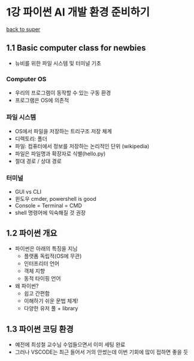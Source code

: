 # 1강 파이썬 AI 개발 환경 준비하기

[back to super](https://github.com/jinmang2/BoostCamp_AI_Tech_2/tree/main/u-stage/python_basic)

## 1.1 Basic computer class for newbies
- 뉴비를 위한 파일 시스템 및 터미널 기초

### Computer OS
- 우리의 프로그램이 동작할 수 있는 구동 환경
- 프로그램은 OS에 의존적

### 파일 시스템
- OS에서 파일을 저장하는 트리구조 저장 체계
- 디렉토리: 폴더
- 파일: 컴퓨터에서 정보를 저장하는 논리적인 단위 (wikipedia)
- 파일은 파일명과 확장자로 식별(hello.py)
- 절대 경로 / 상대 경로

### 터미널
- GUI vs CLI
- 윈도우 cmder, powershell is good
- Console = Terminal = CMD
- shell 명령어에 익숙해질 것 권장

## 1.2 파이썬 개요
- 파이썬은 아래의 특징을 지님
    - 플랫폼 독립적(OS에 무관)
    - 인터프리터 언어
    - 객체 지향
    - 동적 타이핑 언어
- 왜 파이썬?
    - 쉽고 간편함
    - 이해하기 쉬운 문법 체계!
    - 다양한 유저 풀 + library

## 1.3 파이썬 코딩 환경
- 예전에 최성철 교수님 수업들으면서 이미 세팅 완료
- 그러나 VSCODE는 최근 들어서 거의 안썼는데 이번 기회에 많이 접하면 좋을 듯
